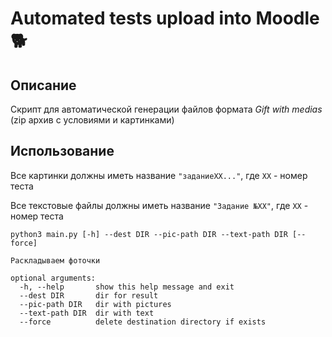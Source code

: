 
# Automated tests upload into Moodle 🐕


## Описание
Скрипт для автоматической генерации файлов формата *Gift with medias* (zip архив с условиями и картинками)

## Использование

Все картинки должны иметь название ```"заданиеXX..."```, где ```XX``` - номер теста 

Все текстовые файлы должны иметь название ```"Задание №XX"```, где ```XX``` - номер теста

```
python3 main.py [-h] --dest DIR --pic-path DIR --text-path DIR [--force]

Раскладываем фоточки

optional arguments:
  -h, --help       show this help message and exit
  --dest DIR       dir for result
  --pic-path DIR   dir with pictures
  --text-path DIR  dir with text
  --force          delete destination directory if exists
  ```
